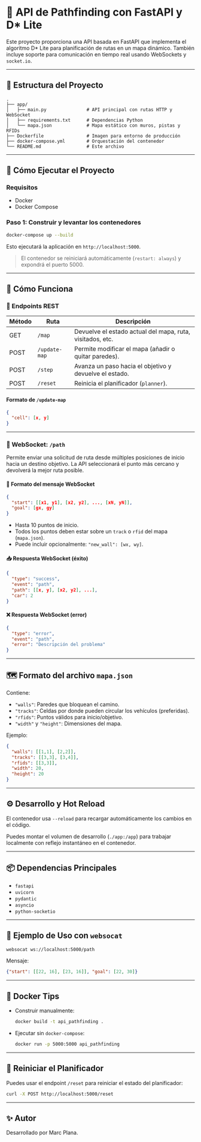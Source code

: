 
# 📍 API de Pathfinding con FastAPI y D* Lite

Este proyecto proporciona una API basada en FastAPI que implementa el algoritmo D* Lite para planificación de rutas en un mapa dinámico. También incluye soporte para comunicación en tiempo real usando WebSockets y `socket.io`.

---

## 🧱 Estructura del Proyecto

```
.
├── app/
│   ├── main.py               # API principal con rutas HTTP y WebSocket
│   ├── requirements.txt      # Dependencias Python
│   └── mapa.json             # Mapa estático con muros, pistas y RFIDs
├── Dockerfile                # Imagen para entorno de producción
├── docker-compose.yml        # Orquestación del contenedor
└── README.md                 # Este archivo
```

---

## 🚀 Cómo Ejecutar el Proyecto

### Requisitos

- Docker
- Docker Compose

### Paso 1: Construir y levantar los contenedores

```bash
docker-compose up --build
```

Esto ejecutará la aplicación en `http://localhost:5000`.

> El contenedor se reiniciará automáticamente (`restart: always`) y expondrá el puerto 5000.

---

## 🧠 Cómo Funciona

### 🔧 Endpoints REST

| Método | Ruta           | Descripción |
|--------|----------------|-------------|
| GET    | `/map`         | Devuelve el estado actual del mapa, ruta, visitados, etc. |
| POST   | `/update-map`  | Permite modificar el mapa (añadir o quitar paredes). |
| POST   | `/step`        | Avanza un paso hacia el objetivo y devuelve el estado. |
| POST   | `/reset`       | Reinicia el planificador (`planner`). |

#### Formato de `/update-map`

```json
{
  "cell": [x, y]
}
```

---

### 🔌 WebSocket: `/path`

Permite enviar una solicitud de ruta desde múltiples posiciones de inicio hacia un destino objetivo. La API seleccionará el punto más cercano y devolverá la mejor ruta posible.

#### 🔁 Formato del mensaje WebSocket

```json
{
  "start": [[x1, y1], [x2, y2], ..., [xN, yN]],
  "goal": [gx, gy]
}
```

- Hasta 10 puntos de inicio.
- Todos los puntos deben estar sobre un `track` o `rfid` del mapa (`mapa.json`).
- Puede incluir opcionalmente: `"new_wall": [wx, wy]`.

#### 📥 Respuesta WebSocket (éxito)

```json
{
  "type": "success",
  "event": "path",
  "path": [[x, y], [x2, y2], ...],
  "car": 2
}
```

#### ❌ Respuesta WebSocket (error)

```json
{
  "type": "error",
  "event": "path",
  "error": "Descripción del problema"
}
```

---

## 🗺️ Formato del archivo `mapa.json`

Contiene:

- `"walls"`: Paredes que bloquean el camino.
- `"tracks"`: Celdas por donde pueden circular los vehículos (preferidas).
- `"rfids"`: Puntos válidos para inicio/objetivo.
- `"width"` y `"height"`: Dimensiones del mapa.

Ejemplo:
```json
{
  "walls": [[1,1], [2,2]],
  "tracks": [[3,3], [3,4]],
  "rfids": [[3,3]],
  "width": 20,
  "height": 20
}
```

---

## ⚙️ Desarrollo y Hot Reload

El contenedor usa `--reload` para recargar automáticamente los cambios en el código.

Puedes montar el volumen de desarrollo (`./app:/app`) para trabajar localmente con reflejo instantáneo en el contenedor.

---

## 📦 Dependencias Principales

- `fastapi`
- `uvicorn`
- `pydantic`
- `asyncio`
- `python-socketio`

---

## 🧪 Ejemplo de Uso con `websocat`

```bash
websocat ws://localhost:5000/path
```

Mensaje:
```json
{"start": [[22, 16], [23, 16]], "goal": [22, 30]}
```

---

## 🔁 Docker Tips

- Construir manualmente:
  ```bash
  docker build -t api_pathfinding .
  ```

- Ejecutar sin `docker-compose`:
  ```bash
  docker run -p 5000:5000 api_pathfinding
  ```

---

## 🧼 Reiniciar el Planificador

Puedes usar el endpoint `/reset` para reiniciar el estado del planificador:

```bash
curl -X POST http://localhost:5000/reset
```

---

## ✨ Autor

Desarrollado por Marc Plana.
